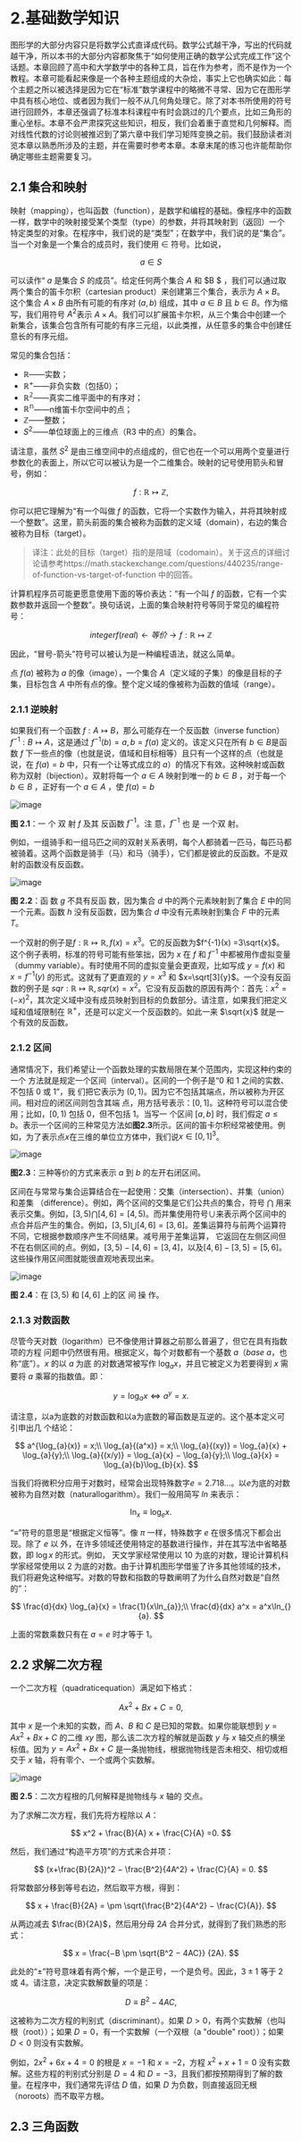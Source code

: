 # 2.基础数学知识

图形学的大部分内容只是将数学公式直译成代码。数学公式越干净，写出的代码就越干净，所以本书的大部分内容都聚焦于“如何使用正确的数学公式完成工作”这个话题。本章回顾了高中和大学数学中的各种工具，旨在作为参考，而不是作为一个教程。本章可能看起来像是一个各种主题组成的大杂烩，事实上它也确实如此：每个主题之所以被选择是因为它在“标准”数学课程中的略微不寻常、因为它在图形学中具有核心地位、或者因为我们一般不从几何角处理它。除了对本书所使用的符号进行回顾外，本章还强调了标准本科课程中有时会跳过的几个要点，比如三角形的重心坐标。本章不会严肃探究这些知识，相反，我们会着重于直觉和几何解释。而对线性代数的讨论则被推迟到了第六章中我们学习矩阵变换之前。我们鼓励读者浏览本章以熟悉所涉及的主题，并在需要时参考本章。本章末尾的练习也许能帮助你确定哪些主题需要复习。

## <span data-type="text" style="color: var(--b3-font-color3);">2.1 集合和映射</span>

映射（mapping），也叫函数（function），是数学和编程的基础。像程序中的函数一样，数学中的映射接受某个类型（type）的参数，并将其映射到（返回）一个特定类型的对象。在程序中，我们说的是“类型”；在数学中，我们说的是“集合”。当一个对象是一个集合的成员时，我们使用 ∈ 符号。比如说，

$$
a\in S
$$

可以读作“ $a$ 是集合 $S$ 的成员”。给定任何两个集合 $A$ 和 $B $ ，我们可以通过取两个集合的笛卡尔积（cartesian product）来创建第三个集合，表示为 $A\times B$。这个集合 $A\times B$ 由所有可能的有序对 $(a,b)$ 组成，其中 $a\in B$ 且 $b\in B$。作为缩写，我们用符号 $A^2$表示 $A\times A$。我们可以扩展笛卡尔积，从三个集合中创建一个新集合，该集合包含所有可能的有序三元组，以此类推，从任意多的集合中创建任意长的有序元组。

常见的集合包括：

* $\mathbb{R}$——实数；
* $\mathbb{R^+}$——非负实数（包括0）；
* $\mathbb{R^2}$——真实二维平面中的有序对；
* $\mathbb{R^n}$——n维笛卡尔空间中的点；
* $\mathbb{Z}$——整数；
* $S^2$——单位球面上的三维点（R3 中的点）的集合。

请注意，虽然 $S^2$ 是由三维空间中的点组成的，但它也在一个可以用两个变量进行参数化的表面上，所以它可以被认为是一个二维集合。映射的记号使用箭头和冒号，例如：

$$
f:\mathbb{R}\mapsto \mathbb{Z},
$$

你可以把它理解为“有一个叫做 $f$ 的函数，它将一个实数作为输入，并将其映射成一个整数”。这里，箭头前面的集合被称为函数的定义域（domain），右边的集合被称为目标（target）。

> 译注：此处的目标（target）指的是陪域（codomain）。关于这点的详细讨论请参考https://math.stackexchange.com/questions/440235/range-of-function-vs-target-of-function 中的回答。

计算机程序员可能更愿意使用下面的等价表达：“有一个叫 $f$ 的函数，它有一个实数参数并返回一个整数”。换句话说，上面的集合映射符号等同于常见的编程符号：

$$
integer f(real) \leftarrow 等价 \rightarrow f:\mathbb{R} \mapsto \mathbb{Z}
$$

因此，“冒号-箭头”符号可以被认为是一种编程语法，就这么简单。

点 $f(a)$ 被称为 $a$ 的像（image），一个集合 $A$（定义域的子集）的像是目标的子集，目标包含 $A$ 中所有点的像。整个定义域的像被称为函数的值域（range）。

### <span data-type="text" style="color: var(--b3-font-color3);">2.1.1 逆映射</span>

如果我们有一个函数 $f:A\mapsto B$，那么可能存在一个反函数（inverse function）$f^{-1}:B\mapsto A$，这是通过 $f^{-1}(b)=a,b=f(a)$ 定义的。该定义只在所有 $b \in B$是函数 $f$ 下一些点的像（也就是说，值域和目标相等）且只有一个这样的点（也就是说，在 $f(a)=b$ 中，只有一个让等式成立的 $a$）的情况下有效。这种映射或函数称为双射（bijection）。双射将每一个 $a\in A$ 映射到唯一的 $b\in B$ ，对于每一个 $b\in B$ ，正好有一个 $a\in A$ ，使 $f(a)=b$ 

​![image](assets/image-20241120191806-gx18wx2.png)​

**图 2.1**：一 个 双 射 $f$ 及其 反函数 $f^{-1}$。注 意，$f^{-1}$ 也 是 一个双 射。

例如，一组骑手和一组马匹之间的双射关系表明，每个人都骑着一匹马，每匹马都被骑着。这两个函数是骑手（马）和马（骑手），它们都是彼此的反函数。不是双射的函数没有反函数。

​![image](assets/image-20241120191916-qiyxti3.png)​

**图 2.2**：函 数 $g$ 不具有反函 数，因为集合 $d$ 中的两个元素映射到了集合 $E$ 中的同一个元素。函数 $h$ 没有反函数，因为集合 $d$ 中没有元素映射到集合 $F$ 中的元素 $T$。

一个双射的例子是$f:\mathbb{R}\mapsto\mathbb{R},f(x)=x^3$。它的反函数为$f^{-1}(x) =3\sqrt{x}$。这个例子表明，标准的符号可能有些笨拙，因为 $x$ 在 $f$ 和 $f^{-1}$ 中都被用作虚拟变量（dummy variable）。有时使用不同的虚拟变量会更直观，比如写成 $y = f(x)$ 和 $x = f^{-1}(y)$ 的形式。这就有了更直观的 $y=x^3$ 和 $x=\sqrt[3]{y}$。一个没有反函数的例子是 $sqr:\mathbb{R}\mapsto\mathbb{R}, sqr(x) = x^2$。它没有反函数的原因有两个：首先：$x^2 = (−x)^2$，其次定义域中没有成员映射到目标的负数部分。请注意，如果我们把定义域和值域限制在 $\mathbb{R}^+$，还是可以定义一个反函数的。如此一来 $\sqrt{x}$ 就是一个有效的反函数。

### <span data-type="text" style="color: var(--b3-font-color3);">2.1.2 区间</span>

通常情况下，我们希望让一个函数处理的实数局限在某个范围内，实现这种约束的一个 方法就是规定一个区间（interval）。区间的一个例子是“0 和 1 之间的实数、不包括 0 或 1”，我 们把它表示为 $(0,1)$。因为它不包括其端点，所以被称为开区间。相对应的闭区间则包含其端 点，用方括号表示：$[0,1]$。这种符号可以混合使用；比如，$[0,1)$ 包括 0，但不包括 1。当写一 个区间 $[a,b]$ 时，我们假定 $a≤b$。表示一个区间的三种常见方法如**图2.3**所示。区间的笛卡尔积经常被使用。例如，为了表示点$x$在三维的单位立方体中，我们说$x\in[0,1]^3$。

​![image](assets/image-20241120193716-5blhdaw.png)​

**图2.3**：三种等价的方式来表示 $a$ 到 $b$ 的左开右闭区间。

区间在与常常与集合运算结合在一起使用：交集（intersection）、并集（union）和差集 （difference）。例如，两个区间的交集是它们公共点的集合，符号 $\bigcap$ 用来表示交集。例如，$[3,5)\bigcap[4,6]=[4,5)$。而并集使用符号∪来表示两个区间中的点合并后产生的集合。例如，$[3,5)\bigcup[4,6]= [3, 6]$。差集运算符与前两个运算符不同，它根据参数顺序产生不同结果。减号用于差集运算， 它返回在左侧区间但不在右侧区间的点。例如，$[3,5)−[4,6]=[3,4]$，以及$[4,6]−[3,5]=[5,6]$。 这些操作用区间图就能很直观地表现出来。

​![image](assets/image-20241120194743-ir4dgup.png)​

**图 2.4**：在 $[3, 5)$ 和 $[4,6]$ 上的区 间 操 作。

### <span data-type="text" style="color: var(--b3-font-color3);">2.1.3 对数函数</span>

尽管今天对数（logarithm）已不像使用计算器之前那么普遍了，但它在具有指数项的方程 问题中仍然很有用。根据定义，每个对数都有一个基数 $a$（$base$ $a$，也称“底”）。$x$ 的以 $a$ 为底 的对数通常被写作 $\log_{a}{x}$，并且它被定义为若要得到 $x$ 需要将 $a$ 乘幂的指数值。即：

$$
y =\log_{a}{x} \Leftrightarrow a^y=x.
$$

请注意，以a为底数的对数函数和以a为底数的幂函数是互逆的。这个基本定义可引申出几 个结论：

$$
a^{\log_{a}(x)} = x;\\ \log_{a}{(a^x)} = x;\\ \log_{a}{(xy)} = \log_{a}{x} + \log_{a}{y};\\ \log_{a}{(x/y)} = \log_{a}{x} − \log_{a}{y};\\ \log_{a}{x} = \log_{a}{b}\log_{b}{x}.
$$

当我们将微积分应用于对数时，经常会出现特殊数字$e=2.718...$。以$e$为底的对数被称为自然对数（naturallogarithm）。我们一般用简写 $ln$ 来表示：

$$
\ln_{x} ≡ \log_{e}{x}.
$$

“≡”符号的意思是“根据定义恒等”。像 $π$ 一样，特殊数字 $e$ 在很多情况下都会出现。除了 $e$ 以 外，在许多领域还使用特定的基数进行操作，并在其写法中省略基数，即 $\log{x}$ 的形式。例如， 天文学家经常使用以 10 为底的对数，理论计算机科学家经常使用以 2 为底的对数。由于计算机图形学借鉴了许多其他领域的技术，我们将避免这种缩写。对数的导数和指数的导数阐明了为什么自然对数是“自然的”：

$$
\frac{d}{dx} \log_{a}{x} = \frac{1}{x\ln_{a}};\\
\frac{d}{dx} a^x = a^x\ln_{}{a}.
$$

上面的常数乘数只有在 $a=e$ 时才等于 1。

## <span data-type="text" style="color: var(--b3-font-color3);">2.2 求解二次方程</span>

一个二次方程（quadraticequation）满足如下格式：

$$
Ax^2+Bx+C=0,
$$

其中 $x$ 是一个未知的实数，而 $A、B$ 和 $C$ 是已知的常数。如果你能联想到 $y=Ax^2+Bx+C$ 的二维 $xy$ 图，那么该二次方程的解就是函数 $y$ 与 $x$ 轴交点的横坐标值。因为 $y=Ax^2+Bx+C$ 是一条抛物线，根据抛物线是否未相交、相切或相交于 $x$ 轴，将有零个、一个或两个实数解。

​![image](assets/image-20241120200651-uzifa6p.png)​

**图 2.5**：二次方程根的几何解释是抛物线与 $x$ 轴的 交点。

为了求解二次方程，我们先将方程除以 $A$：

$$
x^2 + \frac{B}{A} x + \frac{C}{A} =0.
$$

 然后，我们通过“构造平方项”的方式来合并项：

$$
(x+\frac{B}{2A})^2 − \frac{B^2}{4A^2} + \frac{C}{A} = 0.
$$

将常数部分移到等号右边，然后取平方根，得到：

$$
x + \frac{B}{2A} = \pm \sqrt{\frac{B^2}{4A^2} − \frac{C}{A}}.
$$

从两边减去 $\frac{B}{2A}$，然后用分母 $2A$ 合并分式，就得到了我们熟悉的形式：

$$
x = \frac{−B \pm \sqrt{B^2 − 4AC}} {2A}.
$$

此处的“$\pm$”符号意味着有两个解，一个是正号，一个是负号。因此，$3\pm1$ 等于 2 或 4。请注意，决定实数解数量的项是：

$$
D≡B^2−4AC,
$$

这被称为二次方程的判别式（discriminant）。如果 $D > 0$，有两个实数解（也叫根（root））；如果 $D=0$，有一个实数解（一个双根（a "double" root））；如果 $D<0$ 则没有实数解。

例如，$2x^2+6x+4=0$ 的根是 $x=−1$ 和 $x=−2$，方程 $x^2+x+1=0$ 没有实数解。这些方程的判别式分别是 $D=4$ 和 $D=−3$，且我们都按预期得到了解的数量。在程序中，我们通常先评估 $D$ 值，如果 $D$ 为负数，则直接返回无根（noroots）而不取平方根。

## <span data-type="text" style="color: var(--b3-font-color3);">2.3 三角函数</span>

‍
